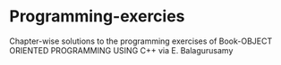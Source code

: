 # Programming-exercies
Chapter-wise solutions to the programming exercises of Book-OBJECT ORIENTED PROGRAMMING USING C++ via E. Balagurusamy

